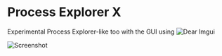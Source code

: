 # Process Explorer X

Experimental Process Explorer-like too with the GUI using ![Dear Imgui](https://github.com/ocornut/imgui)

![Screenshot](https://github.com/zodiacon/ProcExpX/blob/master/procexpx.png)

